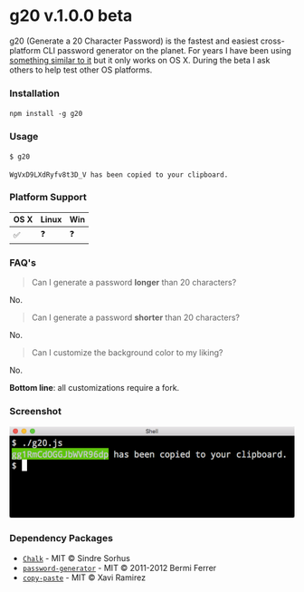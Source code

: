 g20 v.1.0.0 beta
====

g20 (Generate a 20 Character Password) is the fastest and easiest cross-platform CLI password generator on the planet.  For years I have been using [something similar to it](https://medium.com/@jdorfman/osx-password-generator-in-bash-48687892c4f3#.ex5p9qiig) but it only works on OS X.  During the beta I ask others to help test other OS platforms.

### Installation
`npm install -g g20`

### Usage

```
$ g20

WgVxD9LXdRyfv8t3D_V has been copied to your clipboard.

```

### Platform Support
|OS X|Linux|Win|
|---|---|---|
| ✅ | ❓ | ❓|

### FAQ's

> Can I generate a password **longer** than 20 characters?

No.

> Can I generate a password **shorter** than 20 characters?

No.

> Can I customize the background color to my liking?

No.

**Bottom line**: all customizations require a fork.

### Screenshot
![Img](media/cli.png)

### Dependency Packages

* [`Chalk`](https://www.npmjs.com/package/chalk) - MIT © Sindre Sorhus
* [`password-generator`](https://www.npmjs.com/package/password-generator) - MIT © 2011-2012 Bermi Ferrer
* [`copy-paste`](https://www.npmjs.com/package/copy-past) - MIT © Xavi Ramirez

